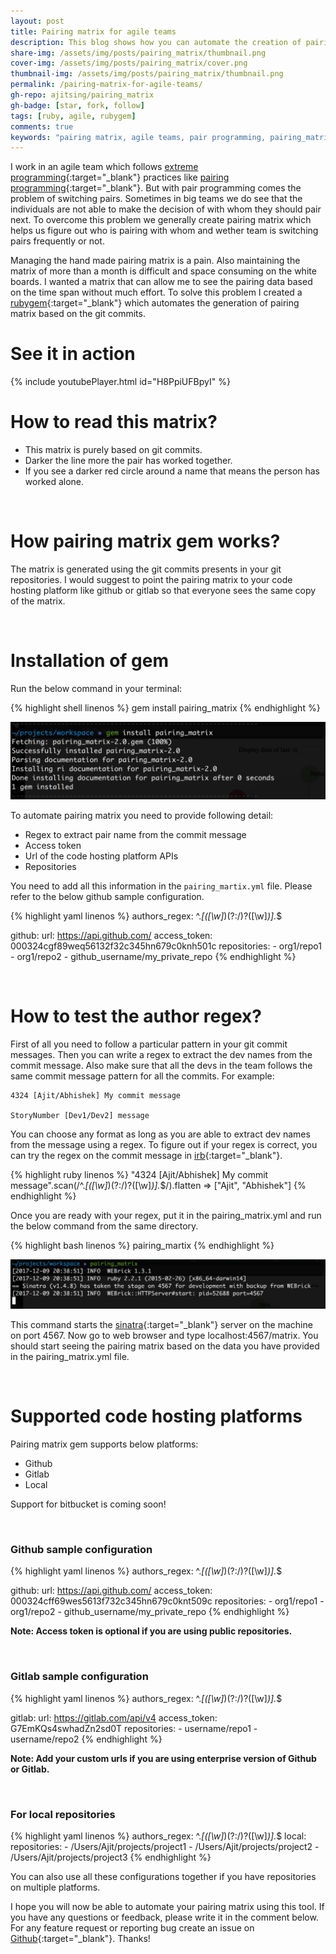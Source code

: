 ```yaml
---
layout: post
title: Pairing matrix for agile teams
description: This blog shows how you can automate the creation of pairing matrix for your agile team. The pairing matrix is created using pairing_matrix rubygem.
share-img: /assets/img/posts/pairing_matrix/thumbnail.png
cover-img: /assets/img/posts/pairing_matrix/cover.png
thumbnail-img: /assets/img/posts/pairing_matrix/thumbnail.png
permalink: /pairing-matrix-for-agile-teams/
gh-repo: ajitsing/pairing_matrix
gh-badge: [star, fork, follow]
tags: [ruby, agile, rubygem]
comments: true
keywords: "pairing matrix, agile teams, pair programming, pairing_matrix gem, ruby gem, agile tools, team collaboration, git pairing matrix, extreme programming, automate pairing matrix"
---
```


I work in an agile team which follows [extreme programming](https://en.wikipedia.org/wiki/Extreme_programming){:target="_blank"} practices like [pairing programming](https://en.wikipedia.org/wiki/Pair_programming){:target="_blank"}. But with pair programming comes the problem of switching pairs. Sometimes in big teams we do see that the individuals are not able to make the decision of with whom they should pair next. To overcome this problem we generally create pairing matrix which helps us figure out who is pairing with whom and wether team is switching pairs frequently or not.

Managing the hand made pairing matrix is a pain. Also maintaining the matrix of more than a month is difficult and space consuming on the white boards. I wanted a matrix that can allow me to see the pairing data based on the time span without much effort. To solve this problem I created a [rubygem](https://github.com/ajitsing/pairing_matrix){:target="_blank"} which automates the generation of pairing matrix based on the git commits.

# See it in action

{% include youtubePlayer.html id="H8PpiUFBpyI" %}

# How to read this matrix?

* This matrix is purely based on git commits.
* Darker the line more the pair has worked together.
* If you see a darker red circle around a name that means the person has worked alone.

&nbsp;
# How pairing matrix gem works?

The matrix is generated using the git commits presents in your git repositories. I would suggest to point the pairing matrix to your code hosting platform like github or gitlab so that everyone sees the same copy of the matrix.

&nbsp;
# Installation of gem

Run the below command in your terminal:

{% highlight shell linenos %}
gem install pairing_matrix
{% endhighlight %}

![Crepe](/assets/img/posts/pairing_matrix/pairing_matrix_1.png)

To automate pairing matrix you need to provide following detail:

* Regex to extract pair name from the commit message
* Access token
* Url of the code hosting platform APIs
* Repositories

You need to add all this information in the ```pairing_martix.yml``` file. Please refer to the below github sample configuration.

{% highlight yaml linenos %}
authors_regex: ^.*\[([\w]*)(?:\/)?([\w]*)\].*$

github:
  url: https://api.github.com/
  access_token: 000324cgf89weq56132f32c345hn679c0knh501c
  repositories:
    - org1/repo1
    - org1/repo2
    - github_username/my_private_repo
{% endhighlight %}

&nbsp;
# How to test the author regex?

First of all you need to follow a particular pattern in your git commit messages. Then you can write a regex to extract the dev names from the commit message. Also make sure that all the devs in the team follows the same commit message pattern for all the commits. For example:

```
4324 [Ajit/Abhishek] My commit message

StoryNumber [Dev1/Dev2] message
```

You can choose any format as long as you are able to extract dev names from the message using a regex. To figure out if your regex is correct, you can try the regex on the commit message in [irb](https://repl.it/languages/ruby){:target="_blank"}.

{% highlight ruby linenos %}
"4324 [Ajit/Abhishek] My commit message".scan(/^.*\[([\w]*)(?:\/)?([\w]*)\].*$/).flatten
=> ["Ajit", "Abhishek"]
{% endhighlight %}

Once you are ready with your regex, put it in the pairing_matrix.yml and run the below command from the same directory.

{% highlight bash linenos %}
pairing_martix
{% endhighlight %}

![Crepe](/assets/img/posts/pairing_matrix/pairing_martix_2.png)

This command starts the [sinatra](http://sinatrarb.com){:target="_blank"} server on the machine on port 4567. Now go to web browser and type localhost:4567/matrix. You should start seeing the pairing matrix based on the data you have provided in the pairing_matrix.yml file.

&nbsp;
# Supported code hosting platforms

Pairing matrix gem supports below platforms:
* Github
* Gitlab
* Local

Support for bitbucket is coming soon!

&nbsp;
### Github sample configuration

{% highlight yaml linenos %}
authors_regex: ^.*\[([\w]*)(?:\/)?([\w]*)\].*$

github:
  url: https://api.github.com/
  access_token: 000324cff69wes5613f732c345hn679c0knt509c
  repositories:
    - org1/repo1
    - org1/repo2
    - github_username/my_private_repo
{% endhighlight %}

**Note: Access token is optional if you are using public repositories.**

&nbsp;
### Gitlab sample configuration

{% highlight yaml linenos %}
authors_regex: ^.*\[([\w]*)(?:\/)?([\w]*)\].*$

gitlab:
  url: https://gitlab.com/api/v4
  access_token: G7EmKQs4swhadZn2sd0T
  repositories:
    - username/repo1
    - username/repo2
{% endhighlight %}

**Note: Add your custom urls if you are using enterprise version of Github or Gitlab.**

&nbsp;
### For local repositories

{% highlight yaml linenos %}
authors_regex: ^.*\[([\w]*)(?:\/)?([\w]*)\].*$
local:
  repositories:
    - /Users/Ajit/projects/project1
    - /Users/Ajit/projects/project2
    - /Users/Ajit/projects/project3
{% endhighlight %}

You can also use all these configurations together if you have repositories on multiple platforms.

I hope you will now be able to automate your pairing matrix using this tool. If you have any questions or feedback, please write it in the comment below. For any feature request or reporting bug create an issue on [Github](https://github.com/ajitsing/pairing_matrix){:target="_blank"}. Thanks!
